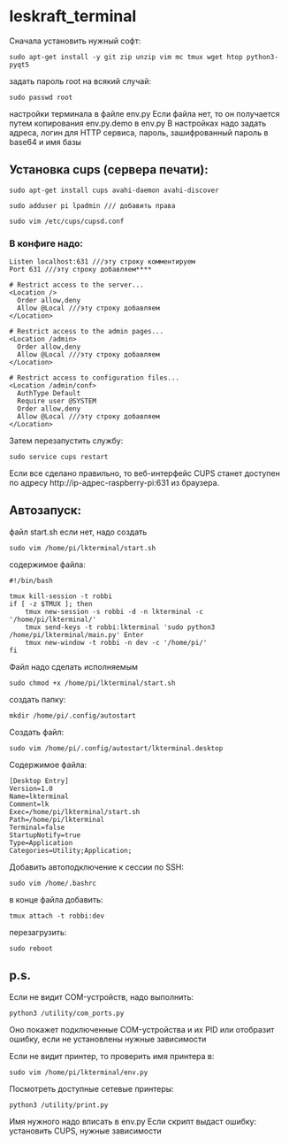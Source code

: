 # leskraft_terminal
Сначала установить нужный софт:
```
sudo apt-get install -y git zip unzip vim mc tmux wget htop python3-pyqt5
```
задать пароль root на всякий случай:
```
sudo passwd root
```
настройки терминала в файле env.py
Если файла нет, то он получается путем копирования env.py.demo в env.py
В настройках надо задать адреса, логин для HTTP сервиса, пароль, зашифрованный пароль в base64 и имя базы

## Установка cups (сервера печати):
```
sudo apt-get install cups avahi-daemon avahi-discover
```
```
sudo adduser pi lpadmin /// добавить права
```
```
sudo vim /etc/cups/cupsd.conf
```
### В конфиге надо:
```
Listen localhost:631 ///эту строку комментируем
Port 631 ///эту строку добавляем****

# Restrict access to the server...
<Location />
  Order allow,deny
  Allow @Local ///эту строку добавляем
</Location>
 
# Restrict access to the admin pages...
<Location /admin>
  Order allow,deny
  Allow @Local ///эту строку добавляем
</Location>
 
# Restrict access to configuration files...
<Location /admin/conf>
  AuthType Default
  Require user @SYSTEM
  Order allow,deny
  Allow @Local ///эту строку добавляем
</Location>
```

Затем перезапустить службу:
```
sudo service cups restart
```
Если все сделано правильно, то веб-интерфейс CUPS станет доступен по адресу http://ip-адрес-raspberry-pi:631 из браузера.

## Автозапуск:
файл start.sh если нет, надо создать
```
sudo vim /home/pi/lkterminal/start.sh
```
содержимое файла:
```
#!/bin/bash

tmux kill-session -t robbi
if [ -z $TMUX ]; then
	tmux new-session -s robbi -d -n lkterminal -c '/home/pi/lkterminal/'
	tmux send-keys -t robbi:lkterminal 'sudo python3 /home/pi/lkterminal/main.py' Enter
	tmux new-window -t robbi -n dev -c '/home/pi/'
fi
```

Файл надо сделать исполняемым
```
sudo chmod +x /home/pi/lkterminal/start.sh
```

создать папку:
```
mkdir /home/pi/.config/autostart
```
Создать файл:
```
sudo vim /home/pi/.config/autostart/lkterminal.desktop
```
Содержимое файла:
```
[Desktop Entry]
Version=1.0
Name=lkterminal
Comment=lk
Exec=/home/pi/lkterminal/start.sh
Path=/home/pi/lkterminal
Terminal=false
StartupNotify=true
Type=Application
Categories=Utility;Application;
```
Добавить автоподключение к сессии по SSH:
```
sudo vim /home/.bashrc
```
в конце файла добавить:
```
tmux attach -t robbi:dev
```

перезагрузить:
```
sudo reboot
```

## p.s.
Если не видит COM-устройств, надо выполнить:
```
python3 /utility/com_ports.py
```
Оно покажет подключенные COM-устройства и их PID или отобразит ошибку, если не установлены нужные зависимости

Если не видит принтер, то проверить имя принтера в:
```
sudo vim /home/pi/lkterminal/env.py
```
Посмотреть доступные сетевые принтеры:
```
python3 /utility/print.py
```
Имя нужного надо вписать в env.py
Если скрипт выдаст ошибку: установить CUPS, нужные зависимости
